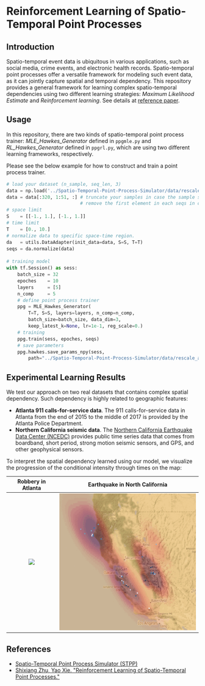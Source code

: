 Reinforcement Learning of Spatio-Temporal Point Processes
===

Introduction
---
Spatio-temporal event data is ubiquitous in various applications, such as social media, crime events, and electronic health records. Spatio-temporal point processes offer a versatile framework for modeling such event data, as it can jointly capture spatial and temporal dependency. This repository provides a general framework for learning complex spatio-temporal dependencies using two different learning strategies: *Maximum Likelihood Estimate* and *Reinforcement learning*. See details at [reference paper](https://arxiv.org/abs/1906.05467). 

Usage
---
In this repository, there are two kinds of spatio-temporal point process trainer: *MLE_Hawkes_Generator* defined in `ppgmle.py` and *RL_Hawkes_Generator* defined in `ppgrl.py`, which are using two different learning frameworks, respectively. 

Please see the below example for how to construct and train a point process trainer. 
```Python
# load your dataset (n_sample, seq_len, 3)
data = np.load('../Spatio-Temporal-Point-Process-Simulator/data/rescale.ambulance.perday.npy')
data = data[:320, 1:51, :] # truncate your samples in case the sample size is too large and
                           # remove the first element in each seqs in case t = 0 for the first element of each sequence
# space limit
S    = [[-1., 1.], [-1., 1.]]
# time limit
T    = [0., 10.]
# normalize data to specific space-time region. 
da   = utils.DataAdapter(init_data=data, S=S, T=T)
seqs = da.normalize(data)

# training model
with tf.Session() as sess:
    batch_size = 32
    epoches    = 10
    layers     = [5]
    n_comp     = 5
    # define point process trainer
    ppg = MLE_Hawkes_Generator(
        T=T, S=S, layers=layers, n_comp=n_comp,
        batch_size=batch_size, data_dim=3, 
        keep_latest_k=None, lr=1e-1, reg_scale=0.)
    # training
    ppg.train(sess, epoches, seqs)
    # save parameters
    ppg.hawkes.save_params_npy(sess, 
        path="../Spatio-Temporal-Point-Process-Simulator/data/rescale_ambulance_mle_gaussian_mixture_params.npz")
```


Experimental Learning Results
---

We test our approach on two real datasets that contains complex spatial dependency. Such dependency is highly related to geographic features:

- **Atlanta 911 calls-for-service data**. The 911 calls-for-service data in Atlanta from the end of 2015 to the middle of 2017 is provided by the Atlanta Police Department.
- **Northern California seismic data**. The [Northern California Earthquake Data Center (NCEDC)](https://www.ncedc.org/index.html) provides public time series data that comes from boardband, short period, strong motion seismic sensors, and GPS, and other geophysical sensors.

To interpret the spatial dependency learned using our model, we visualize the progression of the conditional intensity through times on the map:

 Robbery in Atlanta           | Earthquake in North California
:----------------------------:|:----------------------------:
![](https://github.com/meowoodie/Imitation-Learning-for-Point-Process/blob/master/imgs/atl-robbery-1.gif)  |  ![](https://github.com/meowoodie/Imitation-Learning-for-Point-Process/blob/master/imgs/cal-earthquake-1.gif)

References
---
- [Spatio-Temporal Point Process Simulator (STPP)](https://github.com/meowoodie/Spatio-Temporal-Point-Process-Simulator)
- [Shixiang Zhu, Yao Xie. "Reinforcement Learning of Spatio-Temporal Point Processes."](https://arxiv.org/abs/1906.05467)
